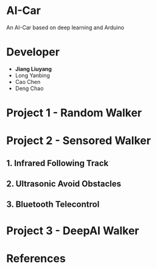 # AI-Car
An AI-Car based on deep learning and Arduino
# Developer
- <strong>Jiang Liuyang</strong>  
- Long Yanbing  
- Cao Chen  
- Deng Chao
# Project 1 - Random Walker
# Project 2 - Sensored Walker
## 1. Infrared Following Track
## 2. Ultrasonic Avoid Obstacles
## 3. Bluetooth Telecontrol
# Project 3 - DeepAI Walker
# References
